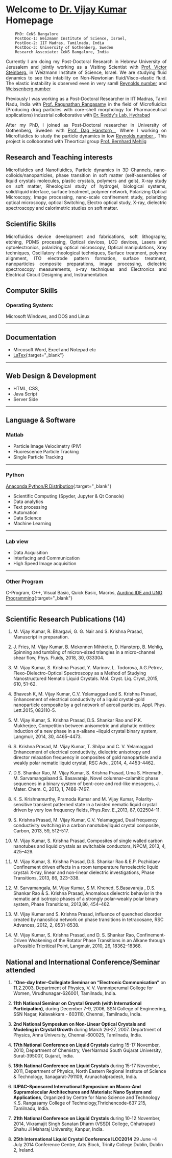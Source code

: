 # Welcome to [Dr. Vijay Kumar](VijayKumar_CV.pdf) Homepage 

		PhD: CeNS Bangalore
		PostDoc-1: Weizmann Institute of Science, Israel,
		PostDoc-2: IIT Madras, Tamilnadu, India 
		PostDoc-3: University of Gothenberg, Sweden
		Research Asscoiate: CeNS Bangalore, India

<p style='text-align: justify;'>
Currently I am doing my <bold>Post-Doctoral Research in Hebrew University of Jerusalem</bold> and jointly working as a <bold>Visiting Scientist</bold> with <a href="http://www.weizmann.ac.il/complex/steinberg/home"> Prof. Victor Steinberg.</a>  in <bold>Weizmann Institute of Science, Israel</bold>. We are studying fluid dynamics to see the intability on Non-Newtonian fluid/Visco-elastic fluid. The elastic instability is observed even in very samll <a href="https://en.wikipedia.org/wiki/Reynolds_number"> Reynolds number</a> and <a href="https://en.wikipedia.org/wiki/Alexis_Weissenberg"> Weissenberg number</a> </p>

<p style='text-align: justify;'>
Previously I was working as a <bold>Post-Doctoral Researcher in IIT Madras, Tamil Nadu, India</bold> with <a href="https://che.iitm.ac.in/~senai/"> Prof. Ragunathan Rangasamy</a> in the field of Microfluidics (Producing drug particles with core-shell morphology for
Pharmaceutical applications) industrial colloborative with <a href="https://www.drreddys.com/"> Dr. Reddy's Lab, Hydrabad </a> </p>

<p style='text-align: justify;'>
After my PhD, I joined as Post-Doctoral researcher in University of Gothenberg, Sweden with <a href="https://www.physics.gu.se/english/about-the-department/staff?userId=xhanda"> Prof. Dag Hanstorp </a>, Where I working on Microfluidics to study the particle dynamics in low <a href="https://en.wikipedia.org/wiki/Reynolds_number"> Reynolds number </a>. This project is colloborated with Theortical group <a href="https://www.physics.gu.se/english/about-the-department/staff?userId=xmehbe"> Prof. Bernhard Mehlig </a> </p>


## Research and Teaching interests
<p style='text-align: justify;'> 
Microfluidics and Nanofluidics, Particle dynamics in 3D Channels, nano-colloids/nanoparticles,
phase transition in soft matter (self-assemblies of liquid crystals molecules, plastic crystals, polymers and gels), X-ray study on soft matter, Rheological study of hydrogel, biological systems, solid/liquid interface, surface treatment, polymer network, Polarizing Optical Microscopy, Image processing, nano-scale confinement study, polarizing optical microscopy, optical Switching, Electro optical study, X-ray, dielectric spectroscopy and calorimetric studies on soft matter. </p>

## Scientific Skills
<p style='text-align: justify;'> 
Microfluidics device development and fabrications, soft lithography, etching, PDMS processing, Optical devices, LCD devices, Lasers and optoelectronics, polarizing optical microscopy, Optical manipulations, Xray techniques, Oscillatory rheological techniques, Surface treatment, polymer alignment, ITO electrode pattern formation, surface treatment, nanoparticles composite preparations, image processing, dielectric spectroscopy measurements, x-ray techniques and Electronics and Electrical Circuit Designing and, Instrumentation. </p>


## Computer Skills
### Operating System:
Microsoft Windows, and DOS and Linux

------------------------------------

## Documentation 
* Mircosoft Word, Excel and Notepad etc
* [LaTex](https://www.latex-project.org/){:target="_blank"}  
 
-----------------------------------

## Web Design & Development 
* HTML, CSS, 
* Java Script
* Server Side

----------------------------------
 
## Language & Software
### Matlab
* Particle Image Velocimetry (PIV)
* Fluorescence Particle Tracking
* Single Particle Tracking 

----------------------------------

### Python
[Anaconda Python/R Distribution](https://www.anaconda.com/distribution/){:target="_blank"}
* Scientific Computing (Spyder, Jupyter & Qt Console)
* Data analytics
* Text processing
* Automation
* Data Science
* Machine Learning

----------------------------------
### Lab view
* Data Acquisition
* Interfacing and Communication
* High Speed Image acquisition

----------------------------------
### Other Program 
C-Program, C++, Visual Basic, Quick Basic, Macros, [Aurdino IDE and UNO Programming](https://www.arduino.cc/en/Guide/ArduinoUno){:target="_blank"}

----------------------------------
 
## Scientific Research Publications (14)

1.	M. Vijay Kumar, R. Bhargavi, G. G. Nair and S. Krishna Prasad, Manuscript in preparation.

2.	J. Fries, M. Vijay Kumar, B. Mekonnen Mihiretie, D. Hanstorp, B. Mehlig, Spinning and tumbling of micron-sized triangles in a micro-channel shear flow, Phys. Fluids, 2018, 30, 033304.

3.	M. Vijay Kumar, S. Krishna Prasad, Y. Marinov, L. Todorova, A.G.Petrov, Flexo-Dielectro-Optical Spectroscopy as a Method of Studying Nanostructured Nematic Liquid Crystals. Mol. Cryst. Liq. Cryst.,2015, 610, 51–62.

4.	Bhavesh K, M. Vijay Kumar, C.V. Yelamaggad and S. Krishna Prasad, Enhancement of electrical conductivity of a liquid crystal-gold nanoparticle composite by a gel network of aerosil particles, Appl. Phys. Lett.2015, 083110-5.

5.	M. Vijay Kumar, S. Krishna Prasad, D.S. Shankar Rao and P.K. Mukherjee, Competition between anisometric and aliphatic entities: Induction of a new phase in a n-alkane –liquid crystal binary system, Langmuir, 2014, 30, 4465–4473.

6.	S. Krishna Prasad, M. Vijay Kumar, T. Shilpa and C. V. Yelamaggad Enhancement of electrical conductivity, dielectric anisotropy and director relaxation frequency in composites of gold nanoparticle and a weakly polar nematic liquid crystal, RSC Adv., 2014, 4, 4453-4462.

7.	D.S. Shankar Rao, M. Vijay Kumar, S. Krishna Prasad, Uma S. Hiremath, M. Sarvamangalaand S. Basavaraja, Novel columnar–calamitic phase sequences in a binary system of bent-core and rod-like mesogens, J. Mater. Chem. C, 2013, 1, 7488–7497.

8.	K. S. Krishnamurthy, Pramoda Kumar and M. Vijay Kumar, Polarity-sensitive transient patterned state in a twisted nematic liquid crystal driven by very low frequency fields, Phys.Rev. E.,2013, 87, 022504-11.

9.	S. Krishna Prasad, M. Vijay Kumar, C.V. Yelamaggad, Dual frequency conductivity switching in a carbon nanotube/liquid crystal composite, Carbon, 2013, 59, 512-517.

10.	M. Vijay Kumar, S. Krishna Prasad, Composites of single walled carbon nanotubes and liquid crystals as switchable conductors, NPCM, 2013, 4, 425–429.

11.	M. Vijay Kumar, S. Krishna Prasad, D.S. Shankar Rao & E.P. Pozhidaev Confinement driven effects in a room temperature ferroelectric liquid crystal: X-ray, linear and non-linear dielectric investigations, Phase Transitions, 2013, 86, 323–338.

12.	M. Sarvamangala, M. Vijay Kumar, S.M. Khened, S.Basavaraja , D.S. Shankar Rao & S. Krishna Prasad, Anomalous dielectric behavior in the nematic and isotropic phases of a strongly polar–weakly polar binary system, Phase Transitions, 2013,86, 454–462.

13.	M. Vijay Kumar and S. Krishna Prasad, influence of quenched disorder created by nanosilica network on phase transitions in tetracosane, RSC Advances, 2012, 2, 8531–8538.

14.	M. Vijay Kumar, S. Krishna Prasad, and D. S. Shankar Rao, Confinement-Driven Weakening of the Rotator Phase Transitions in an Alkane through a Possible Tricritical Point, Langmuir, 2010, 26, 18362–18368.


## National and International Conference/Seminar attended

1.	**"One-day Inter–Collegiate Seminar on “Electronic Communication”** on 11.2.2003, Department of Physics, V. V. Vannniperumal College for Women, Virudhunagar-626001, Tamilnadu, India.

2.	**11th National Seminar on Crystal Growth (with International Participation)**, during December 7-9, 2006, SSN College of Engineering, SSN Nagar, Kalavakkam - 603110, Chennai, Tamilnadu, India.

3.	**2nd National Symposium on Non-Linear Optical Crystals and Modeling in Crystal Growth** during March 26-27, 2007. Department of Physics, Anna University, Chennai-600025, Tamilnadu, India.

4.	**17th National Conference on Liquid Crystals** during 15-17 November, 2010, Department of Chemistry, VeerNarmad South Gujarat University, Surat-395007, Gujarat, India.

5.	**18th National Conference on Liquid Crystals** during 15-17 November, 2011, Department of Physics, North Eastern Regional Institute of Science & Technology, Itanagarat-791109, Arunachalpradesh, India.

6.	**IUPAC–Sponsored International Symposium on Macro-And Supramolecular Architechures and Materials: Nano System and Applications**, Organized by Centre for Nano Science and Technology K.S. Rangasamy College of Technology,Thrichencode-637 215, Tamilnadu, India.

7.	**21th National Conference on Liquid Crystals** during 10-12 November, 2014, Vikramajit Singh Sanatan Dharm (VSSD) College, Chhatrapati Shahu Ji Maharaj University, Kanpur, India.

8.	**25th International Liquid Crystal Conference ILCC2014** 29 June -4 July 2014
Conference Centre, Arts Block, Trinity College Dublin, Dublin 2, Ireland.






